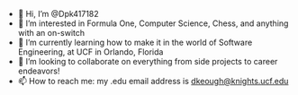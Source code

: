 - 👋 Hi, I’m @Dpk417182
- 👀 I’m interested in Formula One, Computer Science, Chess, and anything with an on-switch
- 🌱 I’m currently learning how to make it in the world of Software Engineering, at UCF in Orlando, Florida
- 💞️ I’m looking to collaborate on everything from side projects to career endeavors!
- 📫 How to reach me: my .edu email address is dkeough@knights.ucf.edu

<!---
Dpk417182/Dpk417182 is a ✨ special ✨ repository because its `README.md` (this file) appears on your GitHub profile.
You can click the Preview link to take a look at your changes.
--->
